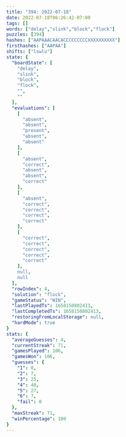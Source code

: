 ```yaml
---
title: "394: 2022-07-18"
date: 2022-07-18T06:26:42-07:00
tags: []
words: ["delay","slink","block","flock"]
puzzles: [394]
hashes: ["AAPAAACAACACCCCCCCCCXXXXXXXXXX"]
firsthashes: ["AAPAA"]
shifts: ["lswlu"]
state: {
  "boardState": [
    "delay",
    "slink",
    "block",
    "flock",
    "",
    ""
  ],
  "evaluations": [
    [
      "absent",
      "absent",
      "present",
      "absent",
      "absent"
    ],
    [
      "absent",
      "correct",
      "absent",
      "absent",
      "correct"
    ],
    [
      "absent",
      "correct",
      "correct",
      "correct",
      "correct"
    ],
    [
      "correct",
      "correct",
      "correct",
      "correct",
      "correct"
    ],
    null,
    null
  ],
  "rowIndex": 4,
  "solution": "flock",
  "gameStatus": "WIN",
  "lastPlayedTs": 1658150802413,
  "lastCompletedTs": 1658150802413,
  "restoringFromLocalStorage": null,
  "hardMode": true
}
stats: {
  "averageGuesses": 4,
  "currentStreak": 71,
  "gamesPlayed": 106,
  "gamesWon": 106,
  "guesses": {
    "1": 0,
    "2": 7,
    "3": 25,
    "4": 40,
    "5": 27,
    "6": 7,
    "fail": 0
  },
  "maxStreak": 71,
  "winPercentage": 100
}
---
```


<!-- more -->
